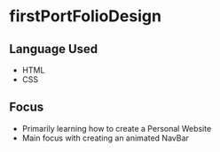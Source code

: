 # firstPortFolioDesign

## Language Used
- HTML
- CSS


## Focus
- Primarily learning how to create a Personal Website
- Main focus with creating an animated NavBar
